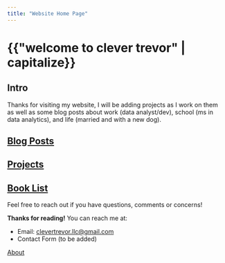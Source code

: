 ```yaml
---
title: "Website Home Page"
---
```


# **{{"welcome to clever trevor" | capitalize}}**

## Intro
Thanks for visiting my website, I will be adding projects as I work on them as well as some blog posts about work (data analyst/dev), school (ms in data analytics), and life (married and with a new dog).

## [Blog Posts](clevertrevor.me/Blog/index.html)


## [Projects](clevertrevor.me/Projects/index.html)


## [Book List](clevertrevor.me/Book_List/index.html)


Feel free to reach out if you have questions, comments or concerns!

**Thanks for reading!**
You can reach me at:
- Email: clevertrevor.llc@gmail.com
- Contact Form (to be added)

[About](http://clevertrevor.me/about.html)
